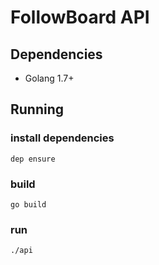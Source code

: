 # FollowBoard API

## Dependencies

* Golang 1.7+


## Running

### install dependencies
```
dep ensure
```

### build
```
go build
```

### run
```
./api
```
